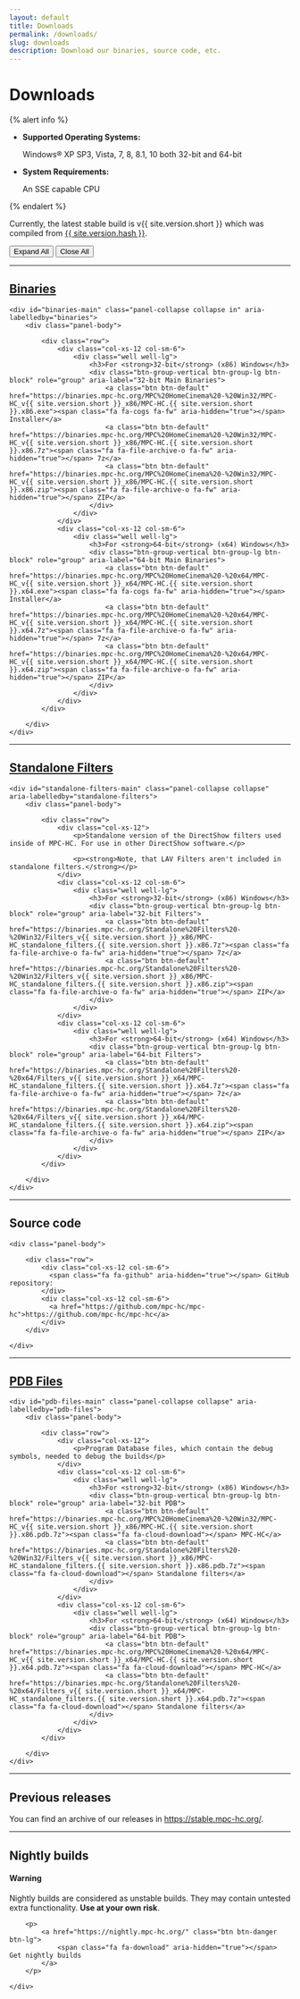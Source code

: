 ```yaml
---
layout: default
title: Downloads
permalink: /downloads/
slug: downloads
description: Download our binaries, source code, etc.
---
```


<h1 id="downloads">Downloads</h1>

{% alert info %}
<ul>
    <li>
        <strong>Supported Operating Systems:</strong>
        <p>Windows® XP SP3, Vista, 7, 8, 8.1, 10 both 32-bit and 64-bit</p>
    </li>
    <li>
        <strong>System Requirements:</strong>
        <p>An SSE capable CPU</p>
    </li>
</ul>
{% endalert %}


<p class="downloads-version">
    Currently, the latest stable build is v{{ site.version.short }} which was compiled from <a href="https://github.com/mpc-hc/mpc-hc/commit/{{ site.version.hash }}">{{ site.version.hash }}</a>.
</p>



<div class="btn-group" role="group" aria-label="Toggle Buttons">
    <button type="button" class="btn btn-default expandAll">Expand All</button>
    <button type="button" class="btn btn-default closeAll">Close All</button>
</div>


<hr>


<div class="panel panel-primary">
    <div class="panel-heading">
        <h2 class="panel-title" id="binaries">
            <a class="toggleLink" role="button" data-toggle="collapse" href="#binaries-main" aria-expanded="true" aria-controls="binaries-main">
                <span class="fa fa-desktop" aria-hidden="true"></span> Binaries
            </a>
        </h2>
    </div>

    <div id="binaries-main" class="panel-collapse collapse in" aria-labelledby="binaries">
        <div class="panel-body">

            <div class="row">
                <div class="col-xs-12 col-sm-6">
                    <div class="well well-lg">
                        <h3>For <strong>32-bit</strong> (x86) Windows</h3>
                        <div class="btn-group-vertical btn-group-lg btn-block" role="group" aria-label="32-bit Main Binaries">
                            <a class="btn btn-default" href="https://binaries.mpc-hc.org/MPC%20HomeCinema%20-%20Win32/MPC-HC_v{{ site.version.short }}_x86/MPC-HC.{{ site.version.short }}.x86.exe"><span class="fa fa-cogs fa-fw" aria-hidden="true"></span> Installer</a>
                            <a class="btn btn-default" href="https://binaries.mpc-hc.org/MPC%20HomeCinema%20-%20Win32/MPC-HC_v{{ site.version.short }}_x86/MPC-HC.{{ site.version.short }}.x86.7z"><span class="fa fa-file-archive-o fa-fw" aria-hidden="true"></span> 7z</a>
                            <a class="btn btn-default" href="https://binaries.mpc-hc.org/MPC%20HomeCinema%20-%20Win32/MPC-HC_v{{ site.version.short }}_x86/MPC-HC.{{ site.version.short }}.x86.zip"><span class="fa fa-file-archive-o fa-fw" aria-hidden="true"></span> ZIP</a>
                        </div>
                    </div>
                </div>
                <div class="col-xs-12 col-sm-6">
                    <div class="well well-lg">
                        <h3>For <strong>64-bit</strong> (x64) Windows</h3>
                        <div class="btn-group-vertical btn-group-lg btn-block" role="group" aria-label="64-bit Main Binaries">
                            <a class="btn btn-default" href="https://binaries.mpc-hc.org/MPC%20HomeCinema%20-%20x64/MPC-HC_v{{ site.version.short }}_x64/MPC-HC.{{ site.version.short }}.x64.exe"><span class="fa fa-cogs fa-fw" aria-hidden="true"></span> Installer</a>
                            <a class="btn btn-default" href="https://binaries.mpc-hc.org/MPC%20HomeCinema%20-%20x64/MPC-HC_v{{ site.version.short }}_x64/MPC-HC.{{ site.version.short }}.x64.7z"><span class="fa fa-file-archive-o fa-fw" aria-hidden="true"></span> 7z</a>
                            <a class="btn btn-default" href="https://binaries.mpc-hc.org/MPC%20HomeCinema%20-%20x64/MPC-HC_v{{ site.version.short }}_x64/MPC-HC.{{ site.version.short }}.x64.zip"><span class="fa fa-file-archive-o fa-fw" aria-hidden="true"></span> ZIP</a>
                        </div>
                    </div>
                </div>
            </div>

        </div>
    </div>

</div>


<hr>


<div class="panel panel-default">
    <div class="panel-heading">
        <h2 class="panel-title" id="standalone-filters">
            <a class="collapsed toggleLink" role="button" data-toggle="collapse" href="#standalone-filters-main" aria-expanded="false" aria-controls="standalone-filters-main">
              Standalone Filters
            </a>
        </h2>
    </div>

    <div id="standalone-filters-main" class="panel-collapse collapse" aria-labelledby="standalone-filters">
        <div class="panel-body">

            <div class="row">
                <div class="col-xs-12">
                    <p>Standalone version of the DirectShow filters used inside of MPC-HC. For use in other DirectShow software.</p>

                    <p><strong>Note, that LAV Filters aren't included in standalone filters.</strong></p>
                </div>
                <div class="col-xs-12 col-sm-6">
                    <div class="well well-lg">
                        <h3>For <strong>32-bit</strong> (x86) Windows</h3>
                        <div class="btn-group-vertical btn-group-lg btn-block" role="group" aria-label="32-bit Filters">
                            <a class="btn btn-default" href="https://binaries.mpc-hc.org/Standalone%20Filters%20-%20Win32/Filters_v{{ site.version.short }}_x86/MPC-HC_standalone_filters.{{ site.version.short }}.x86.7z"><span class="fa fa-file-archive-o fa-fw" aria-hidden="true"></span> 7z</a>
                            <a class="btn btn-default" href="https://binaries.mpc-hc.org/Standalone%20Filters%20-%20Win32/Filters_v{{ site.version.short }}_x86/MPC-HC_standalone_filters.{{ site.version.short }}.x86.zip"><span class="fa fa-file-archive-o fa-fw" aria-hidden="true"></span> ZIP</a>
                        </div>
                    </div>
                </div>
                <div class="col-xs-12 col-sm-6">
                    <div class="well well-lg">
                        <h3>For <strong>64-bit</strong> (x64) Windows</h3>
                        <div class="btn-group-vertical btn-group-lg btn-block" role="group" aria-label="64-bit Filters">
                            <a class="btn btn-default" href="https://binaries.mpc-hc.org/Standalone%20Filters%20-%20x64/Filters_v{{ site.version.short }}_x64/MPC-HC_standalone_filters.{{ site.version.short }}.x64.7z"><span class="fa fa-file-archive-o fa-fw" aria-hidden="true"></span> 7z</a>
                            <a class="btn btn-default" href="https://binaries.mpc-hc.org/Standalone%20Filters%20-%20x64/Filters_v{{ site.version.short }}_x64/MPC-HC_standalone_filters.{{ site.version.short }}.x64.zip"><span class="fa fa-file-archive-o fa-fw" aria-hidden="true"></span> ZIP</a>
                        </div>
                    </div>
                </div>
            </div>

        </div>
    </div>

</div>


<hr>


<div class="panel panel-primary">
    <div class="panel-heading">
        <h2 class="panel-title" id="source-code">
            <span class="fa fa-code" aria-hidden="true"></span> Source code
        </h2>
    </div>

    <div class="panel-body">

        <div class="row">
            <div class="col-xs-12 col-sm-6">
              <span class="fa fa-github" aria-hidden="true"></span> GitHub repository:
            </div>
            <div class="col-xs-12 col-sm-6">
              <a href="https://github.com/mpc-hc/mpc-hc">https://github.com/mpc-hc/mpc-hc</a>
            </div>
        </div>

    </div>

</div>


<hr>


<div class="panel panel-default">
    <div class="panel-heading">
        <h2 class="panel-title" id="pdb-files">
            <a class="collapsed toggleLink" role="button" data-toggle="collapse" href="#pdb-files-main" aria-expanded="false" aria-controls="pdb-files-main">
            PDB Files
            </a>
        </h2>
    </div>

    <div id="pdb-files-main" class="panel-collapse collapse" aria-labelledby="pdb-files">
        <div class="panel-body">

            <div class="row">
                <div class="col-xs-12">
                    <p>Program Database files, which contain the debug symbols, needed to debug the builds</p>
                </div>
                <div class="col-xs-12 col-sm-6">
                    <div class="well well-lg">
                        <h3>For <strong>32-bit</strong> (x86) Windows</h3>
                        <div class="btn-group-vertical btn-group-lg btn-block" role="group" aria-label="32-bit PDB">
                            <a class="btn btn-default" href="https://binaries.mpc-hc.org/MPC%20HomeCinema%20-%20Win32/MPC-HC_v{{ site.version.short }}_x86/MPC-HC.{{ site.version.short }}.x86.pdb.7z"><span class="fa fa-cloud-download"></span> MPC-HC</a>
                            <a class="btn btn-default" href="https://binaries.mpc-hc.org/Standalone%20Filters%20-%20Win32/Filters_v{{ site.version.short }}_x86/MPC-HC_standalone_filters.{{ site.version.short }}.x86.pdb.7z"><span class="fa fa-cloud-download"></span> Standalone filters</a>
                        </div>
                    </div>
                </div>
                <div class="col-xs-12 col-sm-6">
                    <div class="well well-lg">
                        <h3>For <strong>64-bit</strong> (x64) Windows</h3>
                        <div class="btn-group-vertical btn-group-lg btn-block" role="group" aria-label="64-bit PDB">
                            <a class="btn btn-default" href="https://binaries.mpc-hc.org/MPC%20HomeCinema%20-%20x64/MPC-HC_v{{ site.version.short }}_x64/MPC-HC.{{ site.version.short }}.x64.pdb.7z"><span class="fa fa-cloud-download"></span> MPC-HC</a>
                            <a class="btn btn-default" href="https://binaries.mpc-hc.org/Standalone%20Filters%20-%20x64/Filters_v{{ site.version.short }}_x64/MPC-HC_standalone_filters.{{ site.version.short }}.x64.pdb.7z"><span class="fa fa-cloud-download"></span> Standalone filters</a>
                        </div>
                    </div>
                </div>
            </div>

        </div>
    </div>

</div>

<hr>


<h2 id="previous-releases">Previous releases</h2>

<p>You can find an archive of our releases in <a href="https://stable.mpc-hc.org/">https://stable.mpc-hc.org/</a>.</p>

<hr>


<h2 id="nightly-builds">Nightly builds</h2>

<div class="panel panel-danger">
    <div class="panel-heading">
        <h4 class="panel-title"><span class="fa fa-exclamation-circle" aria-hidden="true"></span> Warning</h4>
    </div>
    <div class="panel-body">
        <p>Nightly builds are considered as unstable builds. They may contain untested extra functionality.
        <strong>Use at your own risk</strong>.</p>

        <p>
            <a href="https://nightly.mpc-hc.org/" class="btn btn-danger btn-lg">
                <span class="fa fa-download" aria-hidden="true"></span> Get nightly builds
            </a>
        </p>

    </div>
</div>
